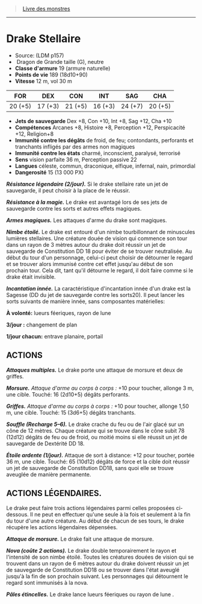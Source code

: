 ﻿> [Livre des monstres](tome_of_beasts.md)

---

# Drake Stellaire

- Source: (LDM p157)
-  Dragon de Grande taille (G), neutre
- **Classe d'armure** 19 (armure naturelle)
- **Points de vie** 189 (18d10+90)
- **Vitesse** 12 m, vol 30 m

|FOR|DEX|CON|INT|SAG|CHA|
|---|---|---|---|---|---|
|20 (+5)|17 (+3)|21 (+5)|16 (+3)|24 (+7)|20 (+5)|

- **Jets de sauvegarde** Dex +8, Con +10, Int +8, Sag +12, Cha +10
- **Compétences** Arcanes +8, Histoire +8, Perception +12, Perspicacité +12, Religion+8
- **Immunité contre les dégâts** de froid, de feu; contondants, perforants et tranchants infligés par des armes non magiques
- **Immunité contre les états** charmé, inconscient, paralysé, terrorisé
- **Sens** vision parfaite 36 m, Perception passive 22
- **Langues** céleste, commun, draconique, elfique, infernal, nain, primordial
- **Dangerosité** 15 (13 000 PX)

**_Résistance légendaire (2/jour)._** Si le drake stellaire rate un jet de sauvegarde, il peut choisir à la place de le réussir.

**_Résistance à la magie._** Le drake est avantagé lors de ses jets de sauvegarde contre les sorts et autres effets magiques.

**_Armes magiques._** Les attaques d'arme du drake sont magiques.

**_Nimbe étoilé._** Le drake est entouré d'un nimbe tourbillonnant de minuscules lumières stellaires. Une créature douée de vision qui commence son tour dans un rayon de 3 mètres autour du drake doit réussir un jet de sauvegarde de Constitution DD 18 pour éviter de se trouver neutralisée. Au début du tour d'un personnage, celui-ci peut choisir de détourner le regard et se trouver alors immunisé contre cet effet jusqu'au début de son prochain tour. Cela dit, tant qu'il détourne le regard, il doit faire comme si le drake était invisible.

**_Incantation innée._** La caractéristique d'incantation innée d'un drake est la Sagesse (DD du jet de sauvegarde contre les sorts20). Il peut lancer les sorts suivants de manière innée, sans composantes matérielles:

**À volonté:** lueurs féeriques, rayon de lune

**3/jour :** changement de plan

**1/jour chacun:** entrave planaire, portail

## ACTIONS

**_Attaques multiples._** Le drake porte une attaque de morsure et deux de griffes.

**_Morsure._** _Attaque d'arme au corps à corps :_ +10 pour toucher, allonge 3 m, une cible. Touché: 16 (2d10+5) dégâts perforants.

**_Griffes._** _Attaque d'arme au corps à corps :_ +10 pour toucher, allonge 1,50 m, une cible. Touché: 15 (3d6+5) dégâts tranchants.

**_Souffle (Recharge 5–6)._** Le drake crache du feu ou de l'air glacé sur un cône de 12 mètres. Chaque créature qui se trouve dans le cône subit 78 (12d12) dégâts de feu ou de froid, ou moitié moins si elle réussit un jet de sauvegarde de Dextérité DD 18.

**_Étoile ardente (1/jour)._** Attaque de sort à distance: +12 pour toucher, portée 36 m, une cible. Touché: 65 (10d12) dégâts de force et la cible doit réussir un jet de sauvegarde de Constitution DD18, sans quoi elle se trouve aveuglée de manière permanente.

## ACTIONS LÉGENDAIRES.

Le drake peut faire trois actions légendaires parmi celles proposées ci-dessous. Il ne peut en effectuer qu'une seule à la fois et seulement à la fin du tour d'une autre créature. Au début de chacun de ses tours, le drake récupère les actions légendaires dépensées.

**_Attaque de morsure._** Le drake fait une attaque de morsure.

**_Nova (coûte 2 actions)._** Le drake double temporairement le rayon et l'intensité de son nimbe étoilé. Toutes les créatures douées de vision qui se trouvent dans un rayon de 6 mètres autour du drake doivent réussir un jet de sauvegarde de Constitution DD18 ou se trouver dans l'état aveuglé jusqu'à la fin de son prochain suivant. Les personnages qui détournent le regard sont immunisés à la nova.

**_Pâles étincelles._** Le drake lance lueurs féeriques ou rayon de lune .

